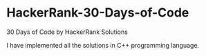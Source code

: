 # HackerRank-30-Days-of-Code
30 Days of Code by HackerRank Solutions

I have implemented all the solutions in C++ programming language.
